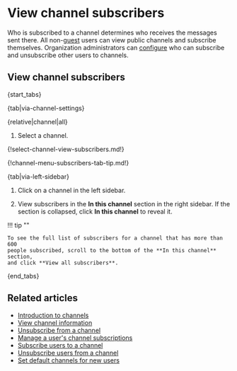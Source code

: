 # View channel subscribers

Who is subscribed to a channel determines who receives the messages sent there.
All non-[guest](/help/guest-users) users can view public channels and subscribe
themselves. Organization administrators can
[configure](/help/configure-who-can-invite-to-channels) who can subscribe and
unsubscribe other users to channels.

## View channel subscribers

{start_tabs}

{tab|via-channel-settings}

{relative|channel|all}

1. Select a channel.

{!select-channel-view-subscribers.md!}

{!channel-menu-subscribers-tab-tip.md!}

{tab|via-left-sidebar}

1. Click on a channel in the left sidebar.

1. View subscribers in the **In this channel** section in the right sidebar. If
   the section is collapsed, click **In this channel** to reveal it.

!!! tip ""

    To see the full list of subscribers for a channel that has more than 600
    people subscribed, scroll to the bottom of the **In this channel** section,
    and click **View all subscribers**.

{end_tabs}

## Related articles

* [Introduction to channels](/help/introduction-to-channels)
* [View channel information](/help/view-channel-information)
* [Unsubscribe from a channel](/help/unsubscribe-from-a-channel)
* [Manage a user's channel subscriptions](/help/manage-user-channel-subscriptions)
* [Subscribe users to a channel](/help/subscribe-users-to-a-channel)
* [Unsubscribe users from a channel](/help/unsubscribe-users-from-a-channel)
* [Set default channels for new users](/help/set-default-channels-for-new-users)

